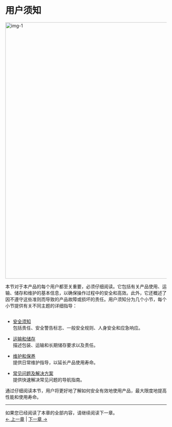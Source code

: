 # 用户须知

<img src="../../resources/3-UserNotes/3-usermustknows-1.png" alt="img-1" width="800" height=“auto” /> <br>

本节对于本产品的每个用户都至关重要，必须仔细阅读。它包括有关产品使用、运输、储存和维护的基本信息，以确保操作过程中的安全和高效。此外，它还概述了因不遵守这些准则而导致的产品故障或损坏的责任。用户须知分为几个小节，每个小节提供有关不同主题的详细指导：

## 

- [安全须知](3.1-SafetyInstruction.md)    
    包括责任、安全警告标志、一般安全规则、人身安全和应急响应。

- [运输和储存](3.2-TransportandStorage.md)    
    描述包装、运输和长期储存要求以及责任。

- [维护和保养](3.3-MaintenanceandCare.md)  
    提供日常维护指导，以延长产品使用寿命。

- [常见问题及解决方案](3.4-FAQsandSolutions.md)    
    提供快速解决常见问题的导航指南。

通过仔细阅读本节，用户将更好地了解如何安全有效地使用产品，最大限度地提高性能和使用寿命。

----

如果您已经阅读了本章的全部内容，请继续阅读下一章。   <br>
[← 上一章](/2-ProductFeature/2.1_320_M5_product/M5.md) | [下一章 →](/4-FirstInstallAndUse/4.2-M5/4.2_320_M5_firstUse.md)